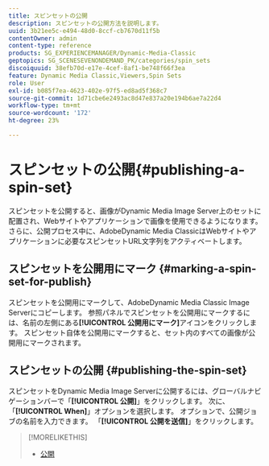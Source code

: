 ```yaml
---
title: スピンセットの公開
description: スピンセットの公開方法を説明します。
uuid: 3b21ee5c-e494-48d0-8ccf-cb7670d11f5b
contentOwner: admin
content-type: reference
products: SG_EXPERIENCEMANAGER/Dynamic-Media-Classic
geptopics: SG_SCENESEVENONDEMAND_PK/categories/spin_sets
discoiquuid: 38efb70d-e17e-4cef-8af1-be748f66f3ea
feature: Dynamic Media Classic,Viewers,Spin Sets
role: User
exl-id: b085f7ea-4623-402e-97f5-ed8ad5f368c7
source-git-commit: 1d71cbe6e2493ac8d47e837a20e194b6ae7a22d4
workflow-type: tm+mt
source-wordcount: '172'
ht-degree: 23%

---
```


# スピンセットの公開{#publishing-a-spin-set}

スピンセットを公開すると、画像がDynamic Media Image Server上のセットに配置され、Webサイトやアプリケーションで画像を使用できるようになります。 さらに、公開プロセス中に、AdobeDynamic Media ClassicはWebサイトやアプリケーションに必要なスピンセットURL文字列をアクティベートします。

## スピンセットを公開用にマーク {#marking-a-spin-set-for-publish}

スピンセットを公開用にマークして、AdobeDynamic Media Classic Image Serverにコピーします。 参照パネルでスピンセットを公開用にマークするには、名前の左側にある&#x200B;**[!UICONTROL 公開用にマーク]**&#x200B;アイコンをクリックします。 スピンセット自体を公開用にマークすると、セット内のすべての画像が公開用にマークされます。

## スピンセットの公開 {#publishing-the-spin-set}

スピンセットをDynamic Media Image Serverに公開するには、グローバルナビゲーションバーで「**[!UICONTROL 公開]**」をクリックします。 次に、「**[!UICONTROL When]**」オプションを選択します。 オプションで、公開ジョブの名前を入力できます。 「**[!UICONTROL 公開を送信]**」をクリックします。

>[!MORELIKETHIS]
>
>* [公開](publishing-files.md#publishing_files)

